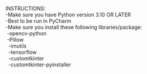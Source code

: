 INSTRUCTIONS:  
-Make sure you have Python version 3.10 OR LATER  
-Best to be run in PyCharm  
-Make sure you install these following libraries/package:  
 &nbsp;-opencv-python  
 &nbsp;-Pillow  
 &nbsp; -imutils  
 &nbsp; -tensorflow  
 &nbsp; -customtkinter  
 &nbsp; -customtkinter-pyinstaller  
